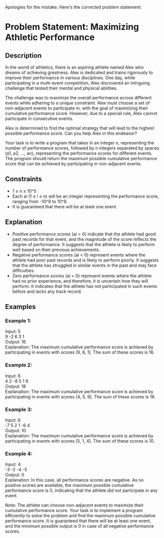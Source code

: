 Apologies for the mistake. Here's the corrected problem statement:

# Problem Statement: Maximizing Athletic Performance

## Description
In the world of athletics, there is an aspiring athlete named Alex who dreams of achieving greatness. Alex is dedicated and trains rigorously to improve their performance in various disciplines. One day, while participating in a multi-event competition, Alex discovered an intriguing challenge that tested their mental and physical abilities.

The challenge was to maximize the overall performance across different events while adhering to a unique constraint. Alex must choose a set of non-adjacent events to participate in, with the goal of maximizing their cumulative performance score. However, due to a special rule, Alex cannot participate in consecutive events.

Alex is determined to find the optimal strategy that will lead to the highest possible performance score. Can you help Alex in this endeavor?

Your task is to write a program that takes in an integer n, representing the number of performance scores, followed by n integers separated by spaces (a1, a2, ..., an), representing the performance scores for different events. The program should return the maximum possible cumulative performance score that can be achieved by participating in non-adjacent events.

## Constraints
- 1 ≤ n ≤ 10^5
- Each ai (1 ≤ i ≤ n) will be an integer representing the performance score, ranging from -10^9 to 10^9.
- It is guaranteed that there will be at least one event.

## Explanation
- Positive performance scores (ai > 0) indicate that the athlete had good past records for that event, and the magnitude of the score reflects the degree of performance. It suggests that the athlete is likely to perform well based on their previous achievements.
- Negative performance scores (ai < 0) represent events where the athlete had poor past records and is likely to perform poorly. It suggests that the athlete has struggled in similar events in the past and may face difficulties.
- Zero performance scores (ai = 0) represent events where the athlete had no prior experience, and therefore, it is uncertain how they will perform. It indicates that the athlete has not participated in such events before and lacks any track record.

## Examples
### Example 1:
Input: 5<br>
       9 -2 6 3 1<br>
Output: 16<br>
Explanation: The maximum cumulative performance score is achieved by participating in events with scores [9, 6, 1]. The sum of these scores is 16.

### Example 2:
Input: 6<br>
       4 2 -8 5 1 9<br>
Output: 18<br>
Explanation: The maximum cumulative performance score is achieved by participating in events with scores [4, 5, 9]. The sum of these scores is 18.

### Example 3:
Input: 6<br>
       -7 5 2 1 -6 4<br>
Output: 10<br>
Explanation: The maximum cumulative performance score is achieved by participating in events with scores [5, 1, 4]. The sum of these scores is 10.

### Example 4:
Input: 4<br>
       -3 -2 -4 -5<br>
Output: 0<br>
Explanation: In this case, all performance scores are negative. As no positive scores are available, the maximum possible cumulative performance score is 0, indicating that the athlete did not participate in any event.

Note: The athlete can choose non-adjacent events to maximize their cumulative performance score. Your task is to implement a program efficiently to solve the problem and find the maximum possible cumulative performance score. It is guaranteed that there will be at least one event, and the minimum possible output is 0 in case of all negative performance scores.
